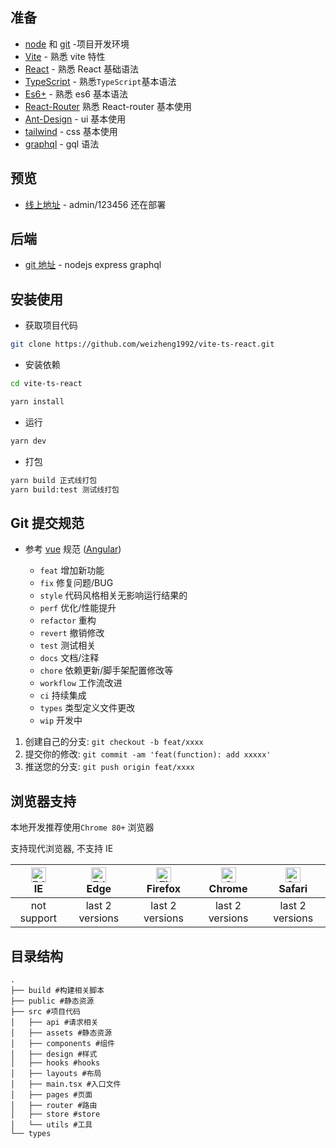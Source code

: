 <!--
 * @Author: weizheng
 * @Date: 2021-06-25 15:30:07
 * @LastEditors: weizheng
 * @LastEditTime: 2021-07-08 14:46:38
-->

## 准备

- [node](http://nodejs.org/) 和 [git](https://git-scm.com/) -项目开发环境
- [Vite](https://vitejs.dev/) - 熟悉 vite 特性
- [React](https://reactjs.bootcss.com/docs/hooks-intro.html) - 熟悉 React 基础语法
- [TypeScript](https://www.typescriptlang.org/) - 熟悉`TypeScript`基本语法
- [Es6+](http://es6.ruanyifeng.com/) - 熟悉 es6 基本语法
- [React-Router](https://github.com/ReactTraining/react-router/blob/dev/docs/api-reference.md) 熟悉 React-router 基本使用
- [Ant-Design](https://ant.design/components/overview-cn/) - ui 基本使用
- [tailwind](https://www.tailwindcss.cn/) - css 基本使用
- [graphql](https://graphql.cn/) - gql 语法

## 预览

- [线上地址](http://8.142.136.225/) - admin/123456 还在部署

## 后端

- [git 地址](https://github.com/weizheng1992/vite-react-node) - nodejs express graphql

## 安装使用

- 获取项目代码

```bash
git clone https://github.com/weizheng1992/vite-ts-react.git
```

- 安装依赖

```bash
cd vite-ts-react

yarn install

```

- 运行

```bash
yarn dev
```

- 打包

```bash
yarn build 正式线打包
yarn build:test 测试线打包
```

## Git 提交规范

- 参考 [vue](https://github.com/vuejs/vue/blob/dev/.github/COMMIT_CONVENTION.md) 规范 ([Angular](https://github.com/conventional-changelog/conventional-changelog/tree/master/packages/conventional-changelog-angular))

  - `feat` 增加新功能
  - `fix` 修复问题/BUG
  - `style` 代码风格相关无影响运行结果的
  - `perf` 优化/性能提升
  - `refactor` 重构
  - `revert` 撤销修改
  - `test` 测试相关
  - `docs` 文档/注释
  - `chore` 依赖更新/脚手架配置修改等
  - `workflow` 工作流改进
  - `ci` 持续集成
  - `types` 类型定义文件更改
  - `wip` 开发中

1. 创建自己的分支: `git checkout -b feat/xxxx`
2. 提交你的修改: `git commit -am 'feat(function): add xxxxx'`
3. 推送您的分支: `git push origin feat/xxxx`

## 浏览器支持

本地开发推荐使用`Chrome 80+` 浏览器

支持现代浏览器, 不支持 IE

| [<img src="https://raw.githubusercontent.com/alrra/browser-logos/master/src/edge/edge_48x48.png" alt=" Edge" width="24px" height="24px" />](http://godban.github.io/browsers-support-badges/)</br>IE | [<img src="https://raw.githubusercontent.com/alrra/browser-logos/master/src/edge/edge_48x48.png" alt=" Edge" width="24px" height="24px" />](http://godban.github.io/browsers-support-badges/)</br>Edge | [<img src="https://raw.githubusercontent.com/alrra/browser-logos/master/src/firefox/firefox_48x48.png" alt="Firefox" width="24px" height="24px" />](http://godban.github.io/browsers-support-badges/)</br>Firefox | [<img src="https://raw.githubusercontent.com/alrra/browser-logos/master/src/chrome/chrome_48x48.png" alt="Chrome" width="24px" height="24px" />](http://godban.github.io/browsers-support-badges/)</br>Chrome | [<img src="https://raw.githubusercontent.com/alrra/browser-logos/master/src/safari/safari_48x48.png" alt="Safari" width="24px" height="24px" />](http://godban.github.io/browsers-support-badges/)</br>Safari |
| :-: | :-: | :-: | :-: | :-: |
| not support | last 2 versions | last 2 versions | last 2 versions | last 2 versions |

## 目录结构

```
.
├── build #构建相关脚本
├── public #静态资源
├── src #项目代码
│   ├── api #请求相关
│   ├── assets #静态资源
│   ├── components #组件
│   ├── design #样式
│   ├── hooks #hooks
│   ├── layouts #布局
│   ├── main.tsx #入口文件
│   ├── pages #页面
│   ├── router #路由
│   ├── store #store
│   └── utils #工具
└── types
```
